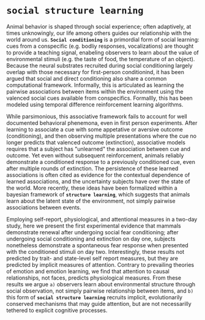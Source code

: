 # `social structure learning`

Animal behavior is shaped through social experience; often adaptively, at times unknowingly, our life among others guides our relationship with the world around us. **`Social conditioning`**  is a primordial form of social learning: cues from a conspecific (e.g. bodliy responses, vocalizations) are thought to provide a teaching signal, enabeling observers to learn about the value of environmental stimuli (e.g. the taste of food, the temperature of an object). Because the neural substrates recruited during social conditioning largely overlap with those necessary for first-person conditionind, it has been argued that social and direct conditioning also share a common computational framework. Informally, this is articulated as learning the pairwise associations between items within the environment using the valenced social cues available from conspecifics. Formallly, this has been modeled using temporal difference reinforcement learning algorithms.

While parsimonious, this associative framework fails to account for well documented behavioral phenemona, even in first person experiments. After learning to associate a cue with some appetative or aversive outcome (conditioning), and then observing multiple presentations where the cue no longer predicts that valenced outcome (extinction), associative models requires that a subject has "unlearned" the association between cue and outcome. Yet even without subsequent reinforcement, animals reliably demonstrate a conditioned response to a previously conditioned cue, even after multiple rounds of extinction. The persistence of these learned associations is often cited as evidence for the contextual dependence of learned associations, and the uncertainty subjects have over the state of the world. More recently, these ideas have been formalized within a bayesian framework of **`structure learning`**, which suggests that animals learn about the latent state of the environment, not simply pairwise associations between events. 

Employing self-report, physiological, and attentional measures in a two-day study, here we present the first experimental evidence that mammals demonstrate renewal after undergoing social fear conditioning; after undergoing social conditioning and extinction on day one, subjects nonetheless demonstrate a spontaneous fear response when presented with the conditioned stimuli on day two. Interestingly, these results not predicted by trait- and state-level self report measures, but they are predicted by implicit measures of attention. Contrary to prevailing theories of emotion and emotion learning, we find that attention to causal relationships, not faces, predicts physiological measures. From these results we argue `a)` observers learn about environmental structure through social observation, not simply pairwise relationship between items, and `b)` this form of **`social structure learning`** recruits implicit, evolutionarily conserved mechanisms that may guide attention, but are not necessarilly tethered to explicit cognitive processes. 
